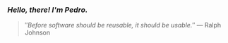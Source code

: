 ### *Hello, there! I'm Pedro.*
> ″*Before software should be reusable, it should be usable.*″
 — Ralph Johnson
